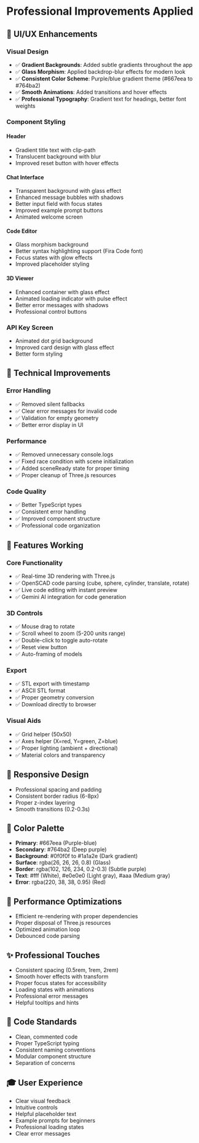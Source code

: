 # Professional Improvements Applied

## 🎨 UI/UX Enhancements

### Visual Design
- ✅ **Gradient Backgrounds**: Added subtle gradients throughout the app
- ✅ **Glass Morphism**: Applied backdrop-blur effects for modern look
- ✅ **Consistent Color Scheme**: Purple/blue gradient theme (#667eea to #764ba2)
- ✅ **Smooth Animations**: Added transitions and hover effects
- ✅ **Professional Typography**: Gradient text for headings, better font weights

### Component Styling

#### Header
- Gradient title text with clip-path
- Translucent background with blur
- Improved reset button with hover effects

#### Chat Interface
- Transparent background with glass effect
- Enhanced message bubbles with shadows
- Better input field with focus states
- Improved example prompt buttons
- Animated welcome screen

#### Code Editor
- Glass morphism background
- Better syntax highlighting support (Fira Code font)
- Focus states with glow effects
- Improved placeholder styling

#### 3D Viewer
- Enhanced container with glass effect
- Animated loading indicator with pulse effect
- Better error messages with shadows
- Professional control buttons

### API Key Screen
- Animated dot grid background
- Improved card design with glass effect
- Better form styling

## 🔧 Technical Improvements

### Error Handling
- ✅ Removed silent fallbacks
- ✅ Clear error messages for invalid code
- ✅ Validation for empty geometry
- ✅ Better error display in UI

### Performance
- ✅ Removed unnecessary console.logs
- ✅ Fixed race condition with scene initialization
- ✅ Added sceneReady state for proper timing
- ✅ Proper cleanup of Three.js resources

### Code Quality
- ✅ Better TypeScript types
- ✅ Consistent error handling
- ✅ Improved component structure
- ✅ Professional code organization

## 🎯 Features Working

### Core Functionality
- ✅ Real-time 3D rendering with Three.js
- ✅ OpenSCAD code parsing (cube, sphere, cylinder, translate, rotate)
- ✅ Live code editing with instant preview
- ✅ Gemini AI integration for code generation

### 3D Controls
- ✅ Mouse drag to rotate
- ✅ Scroll wheel to zoom (5-200 units range)
- ✅ Double-click to toggle auto-rotate
- ✅ Reset view button
- ✅ Auto-framing of models

### Export
- ✅ STL export with timestamp
- ✅ ASCII STL format
- ✅ Proper geometry conversion
- ✅ Download directly to browser

### Visual Aids
- ✅ Grid helper (50x50)
- ✅ Axes helper (X=red, Y=green, Z=blue)
- ✅ Proper lighting (ambient + directional)
- ✅ Material colors and transparency

## 📱 Responsive Design
- Professional spacing and padding
- Consistent border radius (6-8px)
- Proper z-index layering
- Smooth transitions (0.2-0.3s)

## 🎨 Color Palette
- **Primary**: #667eea (Purple-blue)
- **Secondary**: #764ba2 (Deep purple)
- **Background**: #0f0f0f to #1a1a2e (Dark gradient)
- **Surface**: rgba(26, 26, 26, 0.8) (Glass)
- **Border**: rgba(102, 126, 234, 0.2-0.3) (Subtle purple)
- **Text**: #fff (White), #e0e0e0 (Light gray), #aaa (Medium gray)
- **Error**: rgba(220, 38, 38, 0.95) (Red)

## 🚀 Performance Optimizations
- Efficient re-rendering with proper dependencies
- Proper disposal of Three.js resources
- Optimized animation loop
- Debounced code parsing

## ✨ Professional Touches
- Consistent spacing (0.5rem, 1rem, 2rem)
- Smooth hover effects with transform
- Proper focus states for accessibility
- Loading states with animations
- Professional error messages
- Helpful tooltips and hints

## 📝 Code Standards
- Clean, commented code
- Proper TypeScript typing
- Consistent naming conventions
- Modular component structure
- Separation of concerns

## 🎓 User Experience
- Clear visual feedback
- Intuitive controls
- Helpful placeholder text
- Example prompts for beginners
- Professional loading states
- Clear error messages
